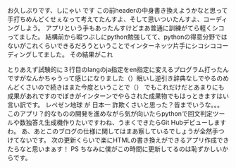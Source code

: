 お久しぶりです、しにゃい です
この前headerの中身書き換えようかなと思って手打ちめんどくせぇなって考えてたんすよ、そして思いついたんすよ、コーディングしよう。
アプリという手もあったんすけどまあ普通に訓練がてら軽くシコってました。
結構前から暇つぶしにpython勉強してて、pythonの得意分野ではないがこれくらいできるだろうということでインターネッツ片手にシコシココーディングしてました。
その結果がこれ

とりあえず試験的に３行目のlangのja指定をen指定に変えるプログラム打ったんですがなんかちゃうって感じになりました（）眠いし逆引き辞典なしでやるのめんどくさいので続きはまた今度ということで（）
でもこれだけだとあまりにも成果があれですのでぼきがインターンでやらされた成果物でもはっときますはい言い訳です。
レペゼン地球
が
日本一
詐欺くさいと思った？皆までいうな。。。 このアプリ？的なものの開発を進めながら気が向いたらpythonで回文判定ツールや数独答え生成機作りたいですわね、うまくできたらGit Hubデビューしますわ。 あ、あとこのブログの仕様に関してはまあ察しているでしょうが全然手つけてないです。 次の更新くらいで楽にHTMLの書き換えができるアプリ作成できたらなと思いまぁす！
PS ちなみに僕がこの時間に更新してるのは恥ずかしいからです。